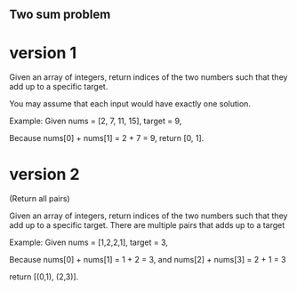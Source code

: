 ## Two sum problem

# version 1

Given an array of integers, return indices of the two numbers such that they add up to a specific target.

You may assume that each input would have exactly one solution.

Example:
Given nums = [2, 7, 11, 15], target = 9,

Because nums[0] + nums[1] = 2 + 7 = 9,
return [0, 1].

# version 2

(Return all pairs)

Given an array of integers, return indices of the two numbers such that they add up to a specific target. There are multiple pairs that adds up to a target

Example:
Given nums = [1,2,2,1], target = 3,

Because nums[0] + nums[1] = 1 + 2 = 3, and 
		nums[2] + nums[3] = 2 + 1 = 3

return [(0,1), (2,3)].